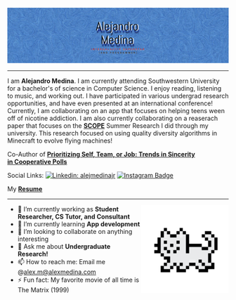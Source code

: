 
![Banner Image](https://github.com/alejmedinajr/alejmedinajr/blob/main/assets/self-banner.jpg)

---
I am **Alejandro Medina**. I am currently attending Southwestern University for a bachelor's of science in Computer Science. I enjoy reading, listening to music, and working out. I have participated in various undergrad research opportunities, and have even presented at an international conference! Currently, I am collaborating on an app that focuses on helping teens ween off of nicotine addiction. I am also currently collaborating on a reaserach paper that focuses on the **[SCOPE](https://youtu.be/7jYzZO0z2-0)** Summer Research I did through my university. This research focused on using quality diversity algorithms in Minecraft to evolve flying machines!      

<!-- Consider making a blog and/or youtube channel
-->
Co-Author of **[Prioritizing Self, Team, or Job: Trends in Sincerity in Cooperative Polls](https://link.springer.com/chapter/10.1007/978-3-031-16538-2_4)**


Social Links:
[![Linkedin: alejmedinajr](https://img.shields.io/badge/-alejmedinajr-blue?style=flat-square&logo=Linkedin&logoColor=white&link=https://www.linkedin.com/in/alejmedinajr/)](https://www.linkedin.com/in/alejmedinajr/)
[![Instagram Badge](https://img.shields.io/badge/-alejmedinajr-e4405f?style=flat-square&logo=Instagram&logoColor=white&link=https://www.instagram.com/alejmedinajr/)](https://www.instagram.com/alejmedinajr/)

My **<a id="raw-url" href="https://raw.githubusercontent.com/alejmedinajr/project/master/Alejandro Medina Resume (pdf)">Resume</a>**


---

<img align='right' src='https://github.com/alejmedinajr/alejmedinajr/blob/main/assets/dancing-cat.gif' width='200'>

- 🔭 I’m currently working as **Student Researcher, CS Tutor, and Consultant**
- 🌱 I’m currently learning **App development**
- 👯 I’m looking to collaborate on anything interesting
- 💬 Ask me about **Undergraduate Research!**
- 📫 How to reach me: Email me @alex.m@alexmedina.com 
- ⚡ Fun fact: My favorite movie of all time is The Matrix (1999)
